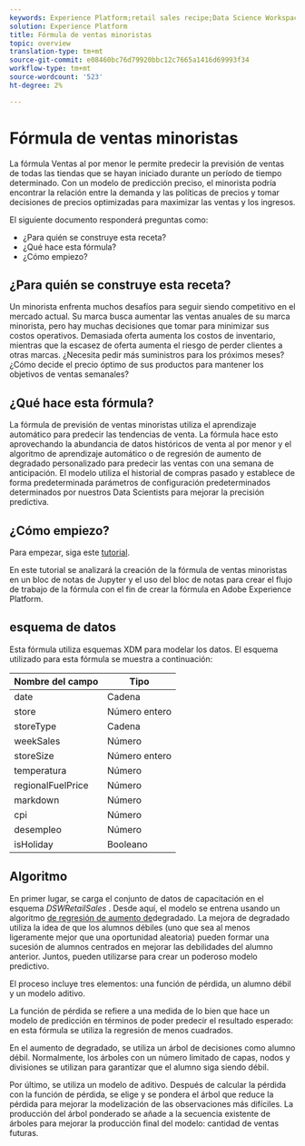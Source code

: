 ```yaml
---
keywords: Experience Platform;retail sales recipe;Data Science Workspace;popular topics
solution: Experience Platform
title: Fórmula de ventas minoristas
topic: overview
translation-type: tm+mt
source-git-commit: e08460bc76d79920bbc12c7665a1416d69993f34
workflow-type: tm+mt
source-wordcount: '523'
ht-degree: 2%

---
```



# Fórmula de ventas minoristas

La fórmula Ventas al por menor le permite predecir la previsión de ventas de todas las tiendas que se hayan iniciado durante un período de tiempo determinado. Con un modelo de predicción preciso, el minorista podría encontrar la relación entre la demanda y las políticas de precios y tomar decisiones de precios optimizadas para maximizar las ventas y los ingresos.

El siguiente documento responderá preguntas como:
* ¿Para quién se construye esta receta?
* ¿Qué hace esta fórmula?
* ¿Cómo empiezo?

## ¿Para quién se construye esta receta?

Un minorista enfrenta muchos desafíos para seguir siendo competitivo en el mercado actual. Su marca busca aumentar las ventas anuales de su marca minorista, pero hay muchas decisiones que tomar para minimizar sus costos operativos. Demasiada oferta aumenta los costos de inventario, mientras que la escasez de oferta aumenta el riesgo de perder clientes a otras marcas. ¿Necesita pedir más suministros para los próximos meses? ¿Cómo decide el precio óptimo de sus productos para mantener los objetivos de ventas semanales?

## ¿Qué hace esta fórmula?

La fórmula de previsión de ventas minoristas utiliza el aprendizaje automático para predecir las tendencias de venta. La fórmula hace esto aprovechando la abundancia de datos históricos de venta al por menor y el algoritmo de aprendizaje automático o de regresión de aumento de degradado personalizado para predecir las ventas con una semana de anticipación. El modelo utiliza el historial de compras pasado y establece de forma predeterminada parámetros de configuración predeterminados determinados por nuestros Data Scientists para mejorar la precisión predictiva.

## ¿Cómo empiezo?

Para empezar, siga este [tutorial](../jupyterlab/create-a-recipe.md).

En este tutorial se analizará la creación de la fórmula de ventas minoristas en un bloc de notas de Jupyter y el uso del bloc de notas para crear el flujo de trabajo de la fórmula con el fin de crear la fórmula en Adobe Experience Platform.

## esquema de datos

Esta fórmula utiliza esquemas [](../../xdm/schema/field-dictionary.md) XDM para modelar los datos. El esquema utilizado para esta fórmula se muestra a continuación:

| Nombre del campo | Tipo |
--- | ---
| date | Cadena |
| store | Número entero |
| storeType | Cadena |
| weekSales | Número |
| storeSize | Número entero |
| temperatura | Número |
| regionalFuelPrice | Número |
| markdown | Número |
| cpi | Número |
| desempleo | Número |
| isHoliday | Booleano |


## Algoritmo

En primer lugar, se carga el conjunto de datos de capacitación en el esquema *DSWRetailSales* . Desde aquí, el modelo se entrena usando un algoritmo [de regresión de aumento de](https://scikit-learn.org/stable/modules/generated/sklearn.ensemble.GradientBoostingRegressor.html)degradado. La mejora de degradado utiliza la idea de que los alumnos débiles (uno que sea al menos ligeramente mejor que una oportunidad aleatoria) pueden formar una sucesión de alumnos centrados en mejorar las debilidades del alumno anterior. Juntos, pueden utilizarse para crear un poderoso modelo predictivo.

El proceso incluye tres elementos: una función de pérdida, un alumno débil y un modelo aditivo.

La función de pérdida se refiere a una medida de lo bien que hace un modelo de predicción en términos de poder predecir el resultado esperado: en esta fórmula se utiliza la regresión de menos cuadrados.

En el aumento de degradado, se utiliza un árbol de decisiones como alumno débil. Normalmente, los árboles con un número limitado de capas, nodos y divisiones se utilizan para garantizar que el alumno siga siendo débil.

Por último, se utiliza un modelo de aditivo. Después de calcular la pérdida con la función de pérdida, se elige y se pondera el árbol que reduce la pérdida para mejorar la modelización de las observaciones más difíciles. La producción del árbol ponderado se añade a la secuencia existente de árboles para mejorar la producción final del modelo: cantidad de ventas futuras.